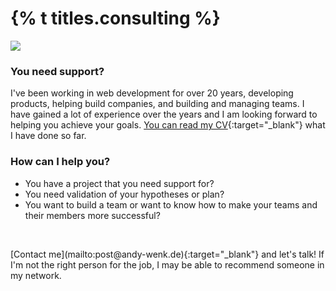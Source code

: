 <h1 class="post-title divided p-name" itemprop="name headline">{% t titles.consulting %}</h1>

<img src="/assets/images/consulting-head.jpg">

### You need support?

I've been working in web development for over 20 years, developing products, helping build companies, and building and managing teams. I have gained a lot of experience over the years and I am looking forward to helping you achieve your goals. [You can read my CV](https://rxresu.me/andywenk/andreas-wenk-cto-de){:target="_blank"} what I have done so far. 

### How can I help you?

* You have a project that you need support for?
* You need validation of your hypotheses or plan?
* You want to build a team or want to know how to make your teams and their members more successful?
<p>&nbsp;</p>
[Contact me](mailto:post@andy-wenk.de){:target="_blank"} and let's talk! If I'm not the right person for the job, I may be able to recommend someone in my network.
